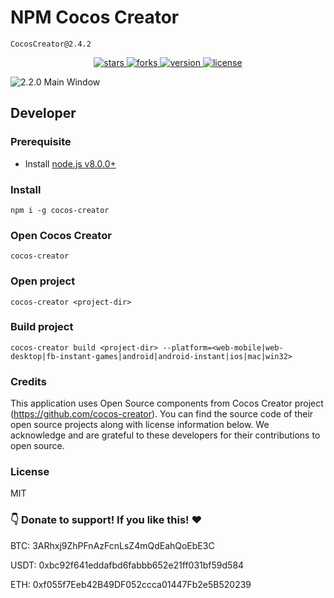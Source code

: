 # NPM Cocos Creator
```
CocosCreator@2.4.2
```


<p align="center">
    <a href="https://github.com/nmhung1210/cocos-creator/stargazers">
        <img src="https://img.shields.io/github/stars/nmhung1210/cocos-creator.svg?style=flat-square&colorB=4183c4"
             alt="stars">
    </a>
    <a href="https://github.com/nmhung1210/cocos-creator/network">
        <img src="https://img.shields.io/github/forks/nmhung1210/cocos-creator.svg?style=flat-square&colorB=4183c4"
             alt="forks">
    </a>
    <a href="https://github.com/nmhung1210/cocos-creator/releases">
        <img src="https://img.shields.io/github/tag/nmhung1210/cocos-creator.svg?label=version&style=flat-square&colorB=4183c4"
             alt="version">
    </a>
    <a href="./licenses/LICENSE">
        <img src="https://img.shields.io/badge/license-MIT-blue.svg?style=flat-square&colorB=4183c4"
             alt="license">
    </a>
</p>

![2.2.0 Main Window](https://user-images.githubusercontent.com/1503156/67261891-3cfdfb00-f4d5-11e9-9b2d-15ff2cb015f4.png)

## Developer

### Prerequisite

- Install [node.js v8.0.0+](https://nodejs.org/)

### Install
```
npm i -g cocos-creator
```

### Open Cocos Creator
```
cocos-creator
```

### Open project
```
cocos-creator <project-dir>
```

### Build project
```
cocos-creator build <project-dir> --platform=<web-mobile|web-desktop|fb-instant-games|android|android-instant|ios|mac|win32>
```

### Credits

This application uses Open Source components from Cocos Creator project (https://github.com/cocos-creator). You can find the source code of their open source projects along with license information below. We acknowledge and are grateful to these developers for their contributions to open source.

### License
MIT



### 👇 Donate to support! If you like this! ❤️

BTC: 3ARhxj9ZhPFnAzFcnLsZ4mQdEahQoEbE3C

USDT: 0xbc92f641eddafbd6fabbb652e21ff031bf59d584

ETH: 0xf055f7Eeb42B49DF052ccca01447Fb2e5B520239